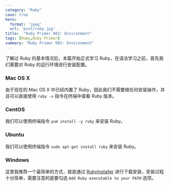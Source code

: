 ```yaml
---
category: "Ruby"
cave: true
hero:
  format: 'jpeg'
  url: 'post/ruby.jpg'
title:  "Ruby Primer 002: Environment"
tags: [Ruby,Ruby Primer]
summary: "Ruby Primer 002: Environment"
---
```

了解过 Ruby 的基本情况后，本篇开始正式学习 Ruby，在语法学习之前，首先我们需要对 Ruby 的运行环境进行安装配置。

### Mac OS X

由于现在的 Mac OS X 中已经内置了 Ruby，因此我们不需要做任何安装操作，并且可以直接使用 `ruby -v` 指令在终端中查看 Ruby 版本。

### CentOS

我们可以使用终端指令 `yum install -y ruby` 来安装 Ruby。

### Ubuntu

我们可以使用终端指令 `sudo apt-get install ruby` 来安装 Ruby。

### Windows

这里我推荐一个最简单的方式，就是通过 [RubyInstaller](https://rubyinstaller.org/) 进行下载安装，安装过程十分简单，需要注意的是要勾选 `Add Ruby executable to your PATH` 选项。





